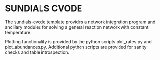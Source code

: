 # SUNDIALS CVODE

The sundials-cvode template provides a network integration program and ancillary modules for solving a general reaction network with constant temperature.

Plotting functionality is provided by the python scripts plot_rates.py and plot_abundances.py. Additional python scripts are provided for sanity checks and table introspection.